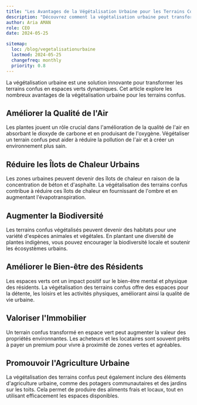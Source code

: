 ```yaml
---
title: "Les Avantages de la Végétalisation Urbaine pour les Terrains Confus"
description: "Découvrez comment la végétalisation urbaine peut transformer les terrains confus en espaces verts dynamiques."
author: Aria AMAN
role: CEO
date: 2024-05-25

sitemap:
  loc: /blog/vegetalisationurbaine
  lastmod: 2024-05-25
  changefreq: monthly
  priority: 0.8
---
```


La végétalisation urbaine est une solution innovante pour transformer les terrains confus en espaces verts dynamiques. Cet article explore les nombreux avantages de la végétalisation urbaine pour les terrains confus.

<!--more-->

## Améliorer la Qualité de l'Air

Les plantes jouent un rôle crucial dans l'amélioration de la qualité de l'air en absorbant le dioxyde de carbone et en produisant de l'oxygène. Végétaliser un terrain confus peut aider à réduire la pollution de l'air et à créer un environnement plus sain.

## Réduire les Îlots de Chaleur Urbains

Les zones urbaines peuvent devenir des îlots de chaleur en raison de la concentration de béton et d'asphalte. La végétalisation des terrains confus contribue à réduire ces îlots de chaleur en fournissant de l'ombre et en augmentant l'évapotranspiration.

## Augmenter la Biodiversité

Les terrains confus végétalisés peuvent devenir des habitats pour une variété d'espèces animales et végétales. En plantant une diversité de plantes indigènes, vous pouvez encourager la biodiversité locale et soutenir les écosystèmes urbains.

## Améliorer le Bien-être des Résidents

Les espaces verts ont un impact positif sur le bien-être mental et physique des résidents. La végétalisation des terrains confus offre des espaces pour la détente, les loisirs et les activités physiques, améliorant ainsi la qualité de vie urbaine.

## Valoriser l'Immobilier

Un terrain confus transformé en espace vert peut augmenter la valeur des propriétés environnantes. Les acheteurs et les locataires sont souvent prêts à payer un premium pour vivre à proximité de zones vertes et agréables.

## Promouvoir l'Agriculture Urbaine

La végétalisation des terrains confus peut également inclure des éléments d'agriculture urbaine, comme des potagers communautaires et des jardins sur les toits. Cela permet de produire des aliments frais et locaux, tout en utilisant efficacement les espaces disponibles.
